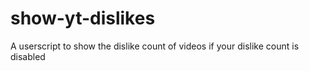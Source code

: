 # show-yt-dislikes
A userscript to show the dislike count of videos if your dislike count is disabled
